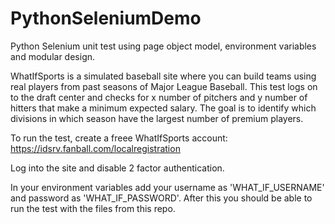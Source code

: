 # PythonSeleniumDemo
Python Selenium unit test using page object model, environment variables and modular design.

WhatIfSports is a simulated baseball site where you can build teams using real players from past seasons of Major League Baseball.  This test logs on to the draft center and checks for x number of pitchers and y number of hitters that make a minimum expected salary.  The goal is to identify which divisions in which season have the largest number of premium players.

To run the test, create a freee WhatIfSports account: https://idsrv.fanball.com/localregistration

Log into the site and disable 2 factor authentication.

In your environment variables add your username as 'WHAT_IF_USERNAME' and password as 'WHAT_IF_PASSWORD'.  After this you should be able to run the test with the files from this repo.
